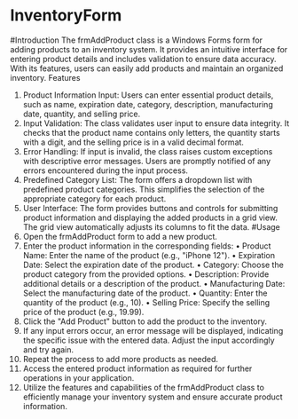 # InventoryForm

#Introduction
The frmAddProduct class is a Windows Forms form for adding products to an inventory system. It provides an intuitive interface for entering product details and includes validation to ensure data accuracy. With its features, users can easily add products and maintain an organized inventory.
Features
1.	Product Information Input: Users can enter essential product details, such as name, expiration date, category, description, manufacturing date, quantity, and selling price.
2.	Input Validation: The class validates user input to ensure data integrity. It checks that the product name contains only letters, the quantity starts with a digit, and the selling price is in a valid decimal format.
3.	Error Handling: If input is invalid, the class raises custom exceptions with descriptive error messages. Users are promptly notified of any errors encountered during the input process.
4.	Predefined Category List: The form offers a dropdown list with predefined product categories. This simplifies the selection of the appropriate category for each product.
5.	User Interface: The form provides buttons and controls for submitting product information and displaying the added products in a grid view. The grid view automatically adjusts its columns to fit the data.
#Usage
1.	Open the frmAddProduct form to add a new product.
2.	Enter the product information in the corresponding fields:
•	Product Name: Enter the name of the product (e.g., "iPhone 12").
•	Expiration Date: Select the expiration date of the product.
•	Category: Choose the product category from the provided options.
•	Description: Provide additional details or a description of the product.
•	Manufacturing Date: Select the manufacturing date of the product.
•	Quantity: Enter the quantity of the product (e.g., 10).
•	Selling Price: Specify the selling price of the product (e.g., 19.99).
3.	Click the "Add Product" button to add the product to the inventory.
4.	If any input errors occur, an error message will be displayed, indicating the specific issue with the entered data. Adjust the input accordingly and try again.
5.	Repeat the process to add more products as needed.
6.	Access the entered product information as required for further operations in your application.
7.	Utilize the features and capabilities of the frmAddProduct class to efficiently manage your inventory system and ensure accurate product information.

